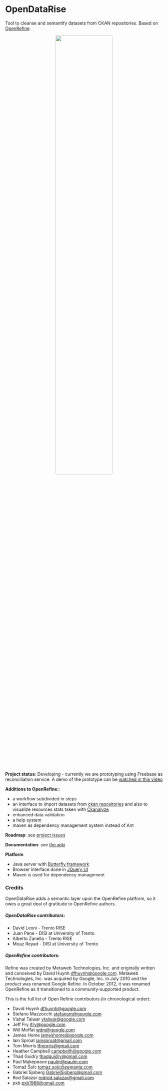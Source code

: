 OpenDataRise
============

Tool to cleanse and semantify datasets from CKAN repositories. Based on [OpenRefine](https://github.com/OpenRefine/OpenRefine).

<p align="center">
  <img alt="" width="60%" src="https://github.com/opendatatrentino/OpenDataRise/wiki/images/promo-screenshot.PNG"/>
</p>


**Project status**: Developing - currently we are prototyping using Freebase as reconciliation service. A demo of the prototype can be <a href="https://docs.google.com/file/d/0B3zPB8ad298hWEYxZ2VMX0p5a0k" target="_blank">watched in this video</a>

**Additions to OpenRefine:**:

 * a workflow subdivided in steps
 * an interface to import datasets from [ckan repositories](http://ckan.org/) and also to visualize resources stats taken with [Ckanalyze](https://github.com/opendatatrentino/CKANalyze)
 * enhanced data validation
 * a help system 
 * maven as dependency management system instead of Ant

**Roadmap**: see [project issues](https://github.com/opendatatrentino/OpenDataRise/issues)

**Documentation**: see [the wiki](https://github.com/opendatatrentino/OpenDataRise/wiki)



**Platform** 

* Java server with [Butterfly framework](https://code.google.com/p/simile-butterfly/)
* Browser interface done in [JQuery UI](http://jqueryui.com/)
* Maven is used for dependency management




### Credits


OpenDataRise adds a semantic layer upon the OpenRefine platform, so it owes a great deal of gratitude to OpenRefine authors. 

##### OpenDataRise contributors:

 - David Leoni - Trento RISE 
 - Juan Pane - DISI at University of Trento
 - Alberto Zanella - Trento RISE
 - Moaz Reyad - DISI at University of Trento
 
 
##### OpenRefine contributors:

Refine was created by Metaweb Technologies, Inc. and originally written
and conceived by David Huynh <dfhuynh@google.com>. Metaweb Technologies, Inc.
was acquired by Google, Inc. in July 2010 and the product was renamed Google Refine.
In October 2012, it was renamed OpenRefine as it transitioned to a 
community-supported product. 

This is the full list of Open Refine contributors (in chronological order):

 - David Huynh <dfhuynh@google.com>
 - Stefano Mazzocchi <stefanom@google.com>
 - Vishal Talwar <vtalwar@google.com> 
 - Jeff Fry <jfry@google.com>
 - Will Moffat <wdm@google.com>
 - James Home <jameshome@google.com>
 - Iain Sproat <iainsproat@gmail.com>
 - Tom Morris <tfmorris@gmail.com>
 - Heather Campbell <campbellh@google.com>
 - Thad Guidry <thadguidry@gmail.com>
 - Paul Makepeace <paulm@paulm.com>
 - Tomaž Šolc <tomaz.solc@zemanta.com>
 - Gabriel Sjoberg <GabrielSjoberg@gmail.com>
 - Rod Salazar <rodrod.salazar@gmail.com>
 - pxb <pxb1988@gmail.com>




